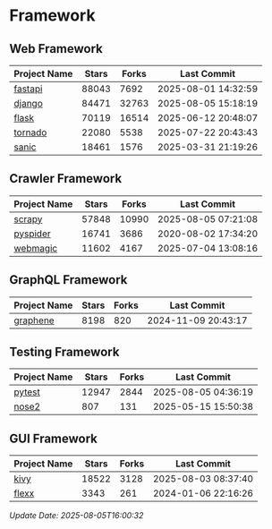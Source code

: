 # Framework

## Web Framework
| Project Name | Stars | Forks | Last Commit |
| ------------ | ----- | ----- | ----------- |
| [fastapi](https://github.com/fastapi/fastapi) | 88043 | 7692 | 2025-08-01 14:32:59 |
| [django](https://github.com/django/django) | 84471 | 32763 | 2025-08-05 15:18:19 |
| [flask](https://github.com/pallets/flask) | 70119 | 16514 | 2025-06-12 20:48:07 |
| [tornado](https://github.com/tornadoweb/tornado) | 22080 | 5538 | 2025-07-22 20:43:43 |
| [sanic](https://github.com/sanic-org/sanic) | 18461 | 1576 | 2025-03-31 21:19:26 |

## Crawler Framework
| Project Name | Stars | Forks | Last Commit |
| ------------ | ----- | ----- | ----------- |
| [scrapy](https://github.com/scrapy/scrapy) | 57848 | 10990 | 2025-08-05 07:21:08 |
| [pyspider](https://github.com/binux/pyspider) | 16741 | 3686 | 2020-08-02 17:34:20 |
| [webmagic](https://github.com/code4craft/webmagic) | 11602 | 4167 | 2025-07-04 13:08:16 |

## GraphQL Framework
| Project Name | Stars | Forks | Last Commit |
| ------------ | ----- | ----- | ----------- |
| [graphene](https://github.com/graphql-python/graphene) | 8198 | 820 | 2024-11-09 20:43:17 |

## Testing Framework
| Project Name | Stars | Forks | Last Commit |
| ------------ | ----- | ----- | ----------- |
| [pytest](https://github.com/pytest-dev/pytest) | 12947 | 2844 | 2025-08-05 04:36:19 |
| [nose2](https://github.com/nose-devs/nose2) | 807 | 131 | 2025-05-15 15:50:38 |

## GUI Framework
| Project Name | Stars | Forks | Last Commit |
| ------------ | ----- | ----- | ----------- |
| [kivy](https://github.com/kivy/kivy) | 18522 | 3128 | 2025-08-03 08:37:40 |
| [flexx](https://github.com/flexxui/flexx) | 3343 | 261 | 2024-01-06 22:16:26 |

*Update Date: 2025-08-05T16:00:32*